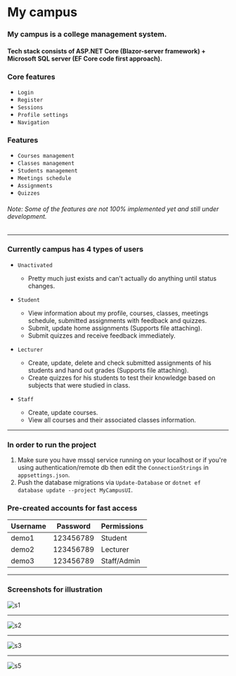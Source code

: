 # My campus
### My campus is a college management system.
#### Tech stack consists of ASP.NET Core (Blazor-server framework) + Microsoft SQL server (EF Core code first approach).

### Core features
- `Login`
- `Register`
- `Sessions`
- `Profile settings`
- `Navigation`

### Features
- `Courses management`
- `Classes management`
- `Students management`
- `Meetings schedule`
- `Assignments`
- `Quizzes`
###### Note: Some of the features are not 100% implemented yet and still under development.
  
<hr />
  
### Currently campus has 4 types of users
- `Unactivated`
  - Pretty much just exists and can't actually do anything until status changes.
  
- `Student`
  - View information about my profile, courses, classes, meetings schedule, submitted assignments with feedback and quizzes.
  - Submit, update home assignments (Supports file attaching).
  - Submit quizzes and receive feedback immediately.
  
- `Lecturer`
  - Create, update, delete and check submitted assignments of his students and hand out grades (Supports file attaching).
  - Create quizzes for his students to test their knowledge based on subjects that were studied in class.
  
- `Staff`
  - Create, update courses.
  - View all courses and their associated classes information.
  
<hr />
  
### In order to run the project
1. Make sure you have mssql service running on your localhost or if you're using authentication/remote db then edit the `ConnectionStrings` in `appsettings.json`.
2. Push the database migrations via `Update-Database` or `dotnet ef database update --project MyCampusUI`.

### Pre-created accounts for fast access
| Username | Password | Permissions |
| --- | --- | --- |
| demo1 | 123456789 | Student |
| demo2 | 123456789 | Lecturer |
| demo3 | 123456789 | Staff/Admin |
  
  <hr />
  
### Screenshots for illustration
  
![s1](https://user-images.githubusercontent.com/87533517/193404337-7ca204db-a699-41d0-9f65-aaefbaa6741b.png)
  
  <hr />
  
![s2](https://user-images.githubusercontent.com/87533517/193404344-e184848a-2e15-4cf2-8fde-2cef95872503.png)
  
  <hr />
  
![s3](https://user-images.githubusercontent.com/87533517/193404345-0f127904-890f-4807-b7ad-a29b6cff177e.png)
  
  <hr />

![s5](https://user-images.githubusercontent.com/87533517/193404348-6763331b-05f8-4108-897a-3e6eb1cb9131.png)